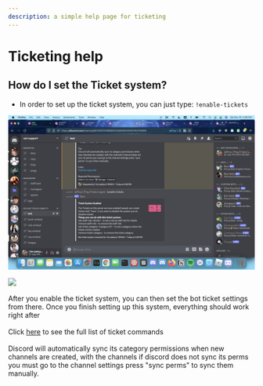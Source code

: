 ```yaml
---
description: a simple help page for ticketing
---
```


# Ticketing help

## How do I set the Ticket system?

* In order to set up the ticket system, you can just type: `!enable-tickets`

![](<../.gitbook/assets/image (17).png>)

![](../.gitbook/assets/IMG\_4047.jpg)

After you enable the ticket system, you can then set the bot ticket settings from there. Once you finish setting up this system, everything should work right after\
\
Click [here](https://ravi-docs.gitbook.io/ravi-documentation/commands-list/ticketing) to see the full list of ticket commands\
\
Discord will automatically sync its category permissions when new channels are created, with the channels if discord does not sync its perms you must go to the channel settings press "sync perms" to sync them manually.
